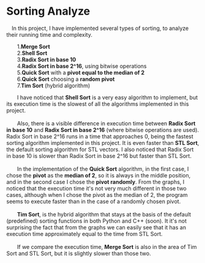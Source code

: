 # Sorting Analyze

   &emsp;In this project, I have implemented several types of sorting, to analyze their running time and complexity. <br />
   
  &emsp;&emsp;1.**Merge Sort** <br />
  &emsp;&emsp;2.**Shell Sort** <br />
  &emsp;&emsp;3.**Radix Sort in base 10** <br />
  &emsp;&emsp;4.**Radix Sort in base 2^16**, using bitwise operations <br />
  &emsp;&emsp;5.**Quick Sort** with a **pivot equal to the median of 2** <br />
  &emsp;&emsp;6.**Quick Sort** choosing a **random pivot** <br />
  &emsp;&emsp;7.**Tim Sort** (hybrid algorithm) <br />

   &emsp;&emsp;I have noticed that **Shell Sort** is a very easy algorithm to implement, but its execution time is the slowest of all the algorithms implemented in this project. <br /><br />
   &emsp;&emsp;Also, there is a visible difference in execution time between **Radix Sort in base 10** and **Radix Sort in base 2^16** (where bitwise operations are used). Radix Sort in base 2^16 runs in a time that approaches 0, being the fastest sorting algorithm implemented in this project. It is even faster than **STL Sort**, the default sorting algorithm for STL vectors. I also noticed that Radix Sort in base 10 is slower than Radix Sort in base 2^16 but faster than STL Sort. <br /><br />
   &emsp;&emsp;In the implementation of the **Quick Sort** algorithm, in the first case, I chose the **pivot** as the **median of 2**, so it is always in the middle position, and in the second case I chose the **pivot randomly**. From the graphs, I noticed that the execution time it's not very much different in those two cases, although when I chose the pivot as the median of 2, the program seems to execute faster than in the case of a randomly chosen pivot. <br /><br />
   &emsp;&emsp;**Tim Sort**, is the hybrid algorithm that stays at the basis of the default (predefined) sorting functions in both Python and C++ (soon). It it's not surprising the fact that from the graphs we can easily see that it has an execution time approximately equal to the time from STL Sort. <br /><br />
   &emsp;&emsp;If we compare the execution time, **Merge Sort** is also in the area of Tim Sort and STL Sort, but it is slightly slower than those two.
   


